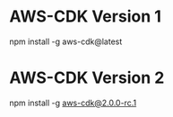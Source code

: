 # AWS-CDK Version 1
npm install -g aws-cdk@latest

# AWS-CDK Version 2
npm install -g aws-cdk@2.0.0-rc.1